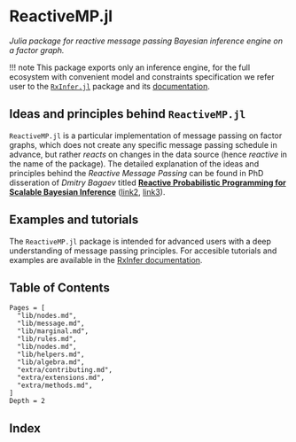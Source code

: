 ReactiveMP.jl
=============

*Julia package for reactive message passing Bayesian inference engine on a factor graph.*

!!! note
    This package exports only an inference engine, for the full ecosystem with convenient model and constraints specification we refer user to the [`RxInfer.jl`](https://github.com/reactivebayes/RxInfer.jl) package and its [documentation](https://reactivebayes.github.io/RxInfer.jl/stable/).

## Ideas and principles behind `ReactiveMP.jl`

`ReactiveMP.jl` is a particular implementation of message passing on factor graphs, which does not create any specific message passing schedule in advance, but rather _reacts_ on changes in the data source (hence _reactive_ in the name of the package). The detailed explanation of the ideas and principles behind the _Reactive Message Passing_ can be found in PhD disseration of _Dmitry Bagaev_ titled [__Reactive Probabilistic Programming for Scalable Bayesian Inference__](https://pure.tue.nl/ws/portalfiles/portal/313860204/20231219_Bagaev_hf.pdf) ([link2](https://research.tue.nl/nl/publications/reactive-probabilistic-programming-for-scalable-bayesian-inferenc), [link3](https://github.com/bvdmitri/phdthesis)).

## Examples and tutorials

The `ReactiveMP.jl` package is intended for advanced users with a deep understanding of message passing principles. For accesible tutorials and examples are available in the [RxInfer documentation](https://reactivebayes.github.io/RxInfer.jl/stable/).

## Table of Contents

```@contents
Pages = [
  "lib/nodes.md",
  "lib/message.md",
  "lib/marginal.md",
  "lib/rules.md",
  "lib/nodes.md",
  "lib/helpers.md",
  "lib/algebra.md",
  "extra/contributing.md",
  "extra/extensions.md",
  "extra/methods.md",
]
Depth = 2
```

## Index

```@index
```
